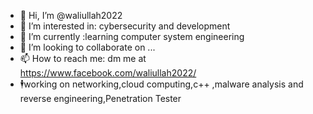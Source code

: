 - 👋 Hi, I’m @waliullah2022
- 👀 I’m interested in: cybersecurity and development
- 🌱 I’m currently :learning computer system engineering
- 💞️ I’m looking to collaborate on ...
- 📫 How to reach me: dm me at https://www.facebook.com/waliullah2022/
- 🕴working on networking,cloud computing,c++
,malware analysis and reverse engineering,Penetration Tester
<!---
waliullah2022/waliullah2022 is a ✨ special ✨ repository because its `README.md` (this file) appears on your GitHub profile.
You can click the Preview link to take a look at your changes.
--->
